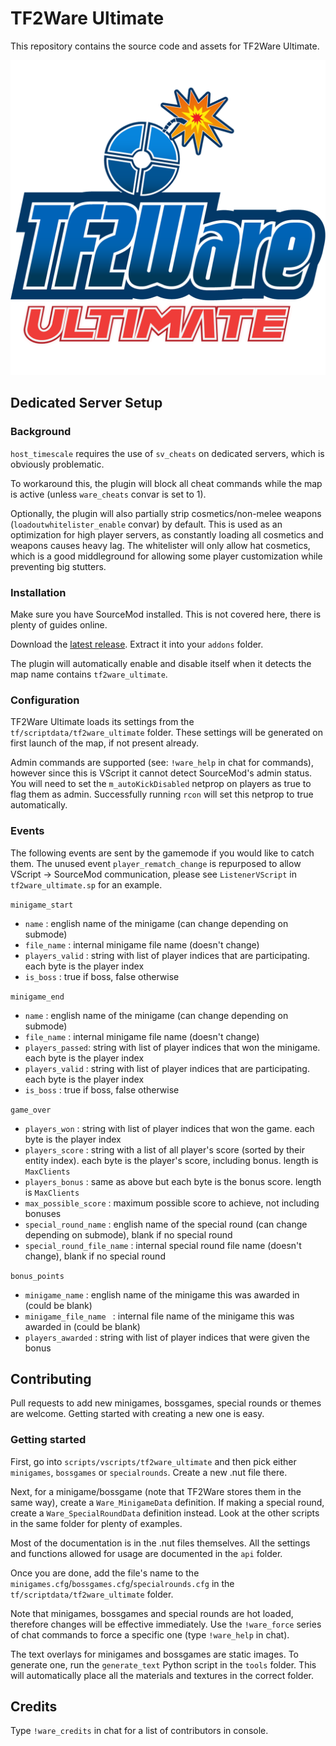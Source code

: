 # TF2Ware Ultimate
This repository contains the source code and assets for TF2Ware Ultimate.

![logo](materialsrc/__logo.png)

## Dedicated Server Setup

### Background
`host_timescale` requires the use of `sv_cheats` on dedicated servers, which is obviously problematic.

To workaround this, the plugin will block all cheat commands while the map is active (unless `ware_cheats` convar is set to 1).

Optionally, the plugin will also partially strip cosmetics/non-melee weapons (`loadoutwhitelister_enable` convar) by default.
This is used as an optimization for high player servers, as constantly loading all cosmetics and weapons causes heavy lag.
The whitelister will only allow hat cosmetics, which is a good middleground for allowing some player customization while preventing big stutters.

### Installation
Make sure you have SourceMod installed. This is not covered here, there is plenty of guides online.

Download the [latest release](https://github.com/ficool2/TF2Ware_Ultimate/releases). Extract it into your `addons` folder.

The plugin will automatically enable and disable itself when it detects the map name contains `tf2ware_ultimate`.

### Configuration
TF2Ware Ultimate loads its settings from the `tf/scriptdata/tf2ware_ultimate` folder. These settings will be generated on first launch of the map, if not present already.

Admin commands are supported (see: `!ware_help` in chat for commands), however since this is VScript it cannot detect SourceMod's admin status. 
You will need to set the `m_autoKickDisabled` netprop on players as true to flag them as admin.
Successfully running `rcon` will set this netprop to true automatically.

### Events
The following events are sent by the gamemode if you would like to catch them. 
The unused event `player_rematch_change` is repurposed to allow VScript -> SourceMod communication, please see `ListenerVScript` in `tf2ware_ultimate.sp` for an example.

`minigame_start` 
* `name`          : english name of the minigame (can change depending on submode)
* `file_name`     : internal minigame file name (doesn't change)
* `players_valid` : string with list of player indices that are participating. each byte is the player index
* `is_boss`       : true if boss, false otherwise

`minigame_end`
* `name`          : english name of the minigame (can change depending on submode)
* `file_name`     : internal minigame file name (doesn't change)
* `players_passed`: string with list of player indices that won the minigame. each byte is the player index
* `players_valid` : string with list of player indices that are participating. each byte is the player index
* `is_boss`       : true if boss, false otherwise

`game_over`
* `players_won`             : string with list of player indices that won the game. each byte is the player index
* `players_score`           : string with a list of all player's score (sorted by their entity index). each byte is the player's score, including bonus. length is `MaxClients`
* `players_bonus`           : same as above but each byte is the bonus score. length is `MaxClients`
* `max_possible_score`      : maximum possible score to achieve, not including bonuses
* `special_round_name`      : english name of the special round (can change depending on submode), blank if no special round
* `special_round_file_name` : internal special round file name (doesn't change), blank if no special round

`bonus_points`
* `minigame_name`           : english name of the minigame this was awarded in (could be blank)
* `minigame_file_name `     : internal file name of the minigame this was awarded in (could be blank)
* `players_awarded`         : string with list of player indices that were given the bonus

## Contributing

Pull requests to add new minigames, bossgames, special rounds or themes are welcome.
Getting started with creating a new one is easy.

### Getting started
First, go into `scripts/vscripts/tf2ware_ultimate` and then pick either `minigames`, `bossgames` or `specialrounds`.
Create a new .nut file there.

Next, for a minigame/bossgame (note that TF2Ware stores them in the same way), create a `Ware_MinigameData` definition. If making a special round, create a `Ware_SpecialRoundData` definition instead. Look at the other scripts in the same folder for plenty of examples.

Most of the documentation is in the .nut files themselves. All the settings and functions allowed for usage are documented in the `api` folder.

Once you are done, add the file's name to the `minigames.cfg`/`bossgames.cfg`/`specialrounds.cfg` in the `tf/scriptdata/tf2ware_ultimate` folder. 

Note that minigames, bossgames  and special rounds are hot loaded, therefore changes will be effective immediately. Use the `!ware_force` series of chat commands to force a specific one (type `!ware_help` in chat).

The text overlays for minigames and bossgames are static images. To generate one, run the `generate_text` Python script in the `tools` folder. This will automatically place all the materials and textures in the correct folder.

## Credits
Type `!ware_credits` in chat for a list of contributors in console.